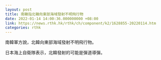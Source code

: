 ```yaml
---
layout: post
title: 南韓指北韓向東部海域發射不明飛行物
date: 2022-01-14 14:00:36.000000000 +08:00
link: https://news.rthk.hk/rthk/ch/component/k2/1628855-20220114.htm
categories: rthk
---
```


南韓軍方說，北韓向東部海域發射不明飛行物。

日本海上自衛隊表示，北韓發射的可能是彈道導彈。
